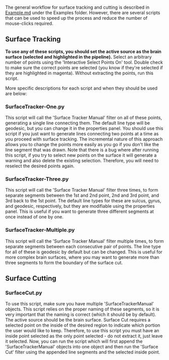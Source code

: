 The general workflow for surface tracking and cutting is described in [Example.md](../Examples/Example.md) under the Examples folder. However, there are several scripts that can be used to speed up the process and reduce the number of mouse-clicks required.

## Surface Tracking
**To use any of these scripts, you should set the active source as the brain surface (selected and highlighted in the pipeline).** Select an arbitrary number of points using the 'Interactive Select Points On' tool. Double check to make sure the correct points are selected (you know if they're selected if they are highlighted in magenta). Without extracting the points, run this script.

More specific descriptions for each script and when they should be used are below:

### SurfaceTracker-One.py
This script will call the 'Surface Tracker Manual' filter on all of these points, generating a single line connecting them. The default line type will be geodesic, but you can change it in the properties panel. You should use this script if you just want to generate lines connecting two points at a time as you proceed with surface tracking. The incremental nature of this approach allows you to change the points more easily as you go if you don't like the line segment that was drawn. Note that there is a bug where after running this script, if you try to select new points on the surface it will generate a warning and also delete the existing selection. Therefore, you will need to reselect the desired points again. 

### SurfaceTracker-Three.py
This script will call the 'Surface Tracker Manual' filter three times, to form separate segments between the 1st and 2nd point, 2nd and 3rd point, and 3rd back to the 1st point. The default line types for these are sulcus, gyrus, and geodesic, respectively, but they are modifiable using the properties panel. This is useful if you want to generate three different segments at once instead of one by one.

### SurfaceTracker-Multiple.py
This script will call the 'Surface Tracker Manual' filter multiple times, to form separate segments between each consecutive pair of points. The line type for all of these is geodesic by default but can be changed. This is useful for more complex brain surfaces, where you may want to generate more than three segments to form the boundary of the surface cut.

## Surface Cutting
### SurfaceCut.py
To use this script, make sure you have multiple 'SurfaceTrackerManual' objects. This script relies on the proper naming of these segments, so it is very important that the naming is correct (which it should be by default). The active source should be the brain surface. Surface Cut requires a selected point on the inside of the desired region to indicate which portion the user would like to keep. Therefore, to use this script you must have an inside point selected as the only point selected - do not extract it, just leave it selected. Now, you can run the script which will first append the 'SurfaceTrackerManual' objects into one object and then run the 'Surface Cut' filter using the appended line segments and the selected inside point.
